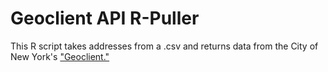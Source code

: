 # Geoclient API R-Puller
This R script takes addresses from a .csv and returns data from the City of New York's ["Geoclient."](https://maps.nyc.gov/geoclient/v1/doc)